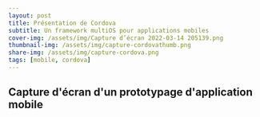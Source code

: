 ```yaml
---
layout: post
title: Présentation de Cordova
subtitle: Un framework multiOS pour applications mobiles 
cover-img: /assets/img/Capture d’écran 2022-03-14 205139.png
thumbnail-img: /assets/img/capture-cordovathumb.png
share-img: /assets/img/capture-cordova.png
tags: [mobile, cordova]
---
```


## Capture d'écran d'un prototypage d'application mobile
